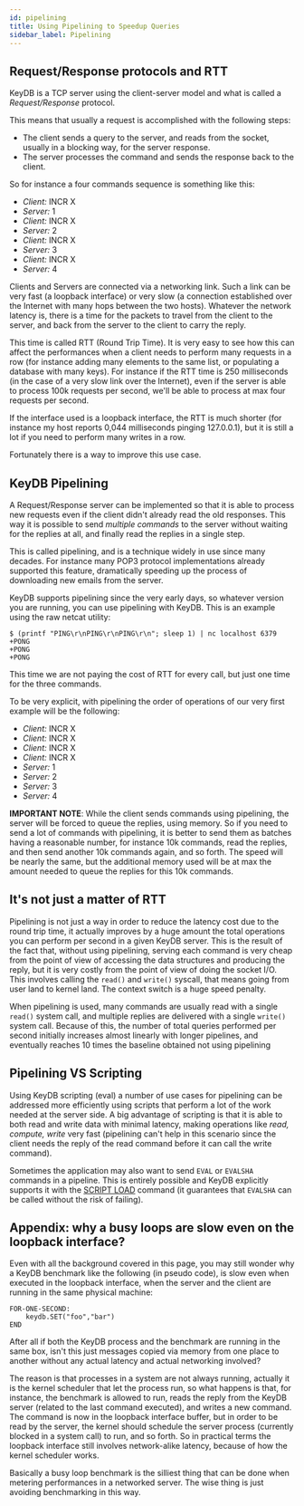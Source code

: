 ```yaml
---
id: pipelining
title: Using Pipelining to Speedup Queries
sidebar_label: Pipelining
---
```



Request/Response protocols and RTT
---

KeyDB is a TCP server using the client-server model and what is called a *Request/Response* protocol.

This means that usually a request is accomplished with the following steps:

* The client sends a query to the server, and reads from the socket, usually in a blocking way, for the server response.
* The server processes the command and sends the response back to the client.

So for instance a four commands sequence is something like this:

 * *Client:* INCR X
 * *Server:* 1
 * *Client:* INCR X
 * *Server:* 2
 * *Client:* INCR X
 * *Server:* 3
 * *Client:* INCR X
 * *Server:* 4

Clients and Servers are connected via a networking link. Such a link can be very fast (a loopback interface) or very slow (a connection established over the Internet with many hops between the two hosts). Whatever the network latency is, there is a time for the packets to travel from the client to the server, and back from the server to the client to carry the reply.

This time is called RTT (Round Trip Time). It is very easy to see how this can affect the performances when a client needs to perform many requests in a row (for instance adding many elements to the same list, or populating a database with many keys). For instance if the RTT time is 250 milliseconds (in the case of a very slow link over the Internet), even if the server is able to process 100k requests per second, we'll be able to process at max four requests per second.

If the interface used is a loopback interface, the RTT is much shorter (for instance my host reports 0,044 milliseconds pinging 127.0.0.1), but it is still a lot if you need to perform many writes in a row.

Fortunately there is a way to improve this use case.

KeyDB Pipelining
---

A Request/Response server can be implemented so that it is able to process new requests even if the client didn't already read the old responses. This way it is possible to send *multiple commands* to the server without waiting for the replies at all, and finally read the replies in a single step.

This is called pipelining, and is a technique widely in use since many decades. For instance many POP3 protocol implementations already supported this feature, dramatically speeding up the process of downloading new emails from the server.

KeyDB supports pipelining since the very early days, so whatever version you are running, you can use pipelining with KeyDB. This is an example using the raw netcat utility:

    $ (printf "PING\r\nPING\r\nPING\r\n"; sleep 1) | nc localhost 6379
    +PONG
    +PONG
    +PONG

This time we are not paying the cost of RTT for every call, but just one time for the three commands.

To be very explicit, with pipelining the order of operations of our very first example will be the following:

 * *Client:* INCR X
 * *Client:* INCR X
 * *Client:* INCR X
 * *Client:* INCR X
 * *Server:* 1
 * *Server:* 2
 * *Server:* 3
 * *Server:* 4

**IMPORTANT NOTE**: While the client sends commands using pipelining, the server will be forced to queue the replies, using memory. So if you need to send a lot of commands with pipelining, it is better to send them as batches having a reasonable number, for instance 10k commands, read the replies, and then send another 10k commands again, and so forth. The speed will be nearly the same, but the additional memory used will be at max the amount needed to queue the replies for this 10k commands.

It's not just a matter of RTT
---

Pipelining is not just a way in order to reduce the latency cost due to the
round trip time, it actually improves by a huge amount the total operations
you can perform per second in a given KeyDB server. This is the result of the
fact that, without using pipelining, serving each command is very cheap from
the point of view of accessing the data structures and producing the reply,
but it is very costly from the point of view of doing the socket I/O. This
involves calling the `read()` and `write()` syscall, that means going from user
land to kernel land. The context switch is a huge speed penalty.

When pipelining is used, many commands are usually read with a single `read()`
system call, and multiple replies are delivered with a single `write()` system
call. Because of this, the number of total queries performed per second
initially increases almost linearly with longer pipelines, and eventually
reaches 10 times the baseline obtained not using pipelining

Pipelining VS Scripting
---

Using KeyDB scripting (eval) a number of use cases for pipelining can be addressed more efficiently using scripts that perform a lot of the work needed at the server side. A big advantage of scripting is that it is able to both read and write data with minimal latency, making operations like *read, compute, write* very fast (pipelining can't help in this scenario since the client needs the reply of the read command before it can call the write command).

Sometimes the application may also want to send `EVAL` or `EVALSHA` commands in a pipeline. This is entirely possible and KeyDB explicitly supports it with the [SCRIPT LOAD](https://docs.keydb.dev/docs/commands#script-load) command (it guarantees that `EVALSHA` can be called without the risk of failing).

Appendix: why a busy loops are slow even on the loopback interface?
---

Even with all the background covered in this page, you may still wonder why
a KeyDB benchmark like the following (in pseudo code), is slow even when
executed in the loopback interface, when the server and the client are running
in the same physical machine:

    FOR-ONE-SECOND:
        keydb.SET("foo","bar")
    END

After all if both the KeyDB process and the benchmark are running in the same
box, isn't this just messages copied via memory from one place to another without
any actual latency and actual networking involved?

The reason is that processes in a system are not always running, actually it is
the kernel scheduler that let the process run, so what happens is that, for
instance, the benchmark is allowed to run, reads the reply from the KeyDB server
(related to the last command executed), and writes a new command. The command is
now in the loopback interface buffer, but in order to be read by the server, the
kernel should schedule the server process (currently blocked in a system call)
to run, and so forth. So in practical terms the loopback interface still involves
network-alike latency, because of how the kernel scheduler works.

Basically a busy loop benchmark is the silliest thing that can be done when
metering performances in a networked server. The wise thing is just avoiding
benchmarking in this way.

